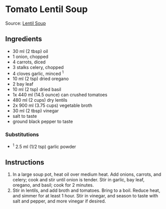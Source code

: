 # Tomato Lentil Soup #

Source: [Lentil Soup](https://www.allrecipes.com/recipe/13978/lentil-soup/)

## Ingredients ##
* 30 ml (2 tbsp) oil
* 1 onion, chopped
* 4 carrots, diced
* 3 stalks celery, chopped
* 4 cloves garlic, minced <sup>1</sup>
* 10 ml (2 tsp) dried oregano
* 2 bay leaf
* 10 ml (2 tsp) dried basil
* 1x 440 ml (14.5 ounce) can crushed tomatoes
* 480 ml (2 cups) dry lentils
* 2x 900 ml (3.75 cups) vegetable broth
* 30 ml (2 tbsp) vinegar
* salt to taste
* ground black pepper to taste

### Substitutions ###
* <sup>1</sup> 2.5 ml (1/2 tsp) garlic powder


## Instructions ##
1. In a large soup pot, heat oil over medium heat. Add onions, carrots, and celery; cook and stir until onion is tender. Stir in garlic, bay leaf, oregano, and basil; cook for 2 minutes.
2. Stir in lentils, and add broth and tomatoes. Bring to a boil. Reduce heat, and simmer for at least 1 hour. Stir in vinegar, and season to taste with salt and pepper, and more vinegar if desired.
